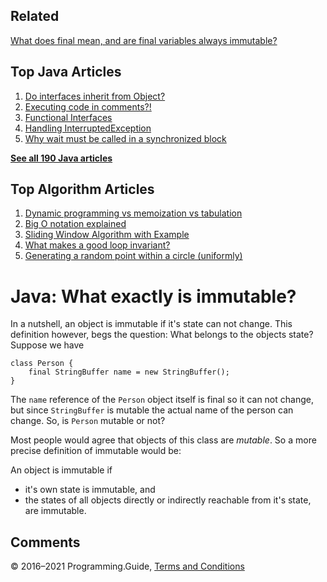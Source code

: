 



## Related

[What does final mean, and are final variables always immutable?](final-variable.html)



## Top Java Articles

1.  [Do interfaces inherit from Object?](do-interfaces-inherit-from-object.html)
2.  [Executing code in comments?!](executing-code-in-comments.html)
3.  [Functional Interfaces](functional-interfaces.html)
4.  [Handling InterruptedException](handling-interrupted-exceptions.html)
5.  [Why wait must be called in a synchronized block](why-wait-must-be-in-synchronized.html)

[**See all 190 Java articles**](index.html)

## Top Algorithm Articles

1.  [Dynamic programming vs memoization vs tabulation](../dynamic-programming-vs-memoization-vs-tabulation.html)
2.  [Big O notation explained](../big-o-notation-explained.html)
3.  [Sliding Window Algorithm with Example](../sliding-window-example.html)
4.  [What makes a good loop invariant?](../what-makes-a-good-loop-invariant.html)
5.  [Generating a random point within a circle (uniformly)](../random-point-within-circle.html)

# Java: What exactly is immutable?

In a nutshell, an object is immutable if it's state can not change. This definition however, begs the question: What belongs to the objects state? Suppose we have

    class Person {
        final StringBuffer name = new StringBuffer();
    }

The `name` reference of the `Person` object itself is final so it can not change, but since `StringBuffer` is mutable the actual name of the person can change. So, is `Person` mutable or not?

Most people would agree that objects of this class are _mutable_. So a more precise definition of immutable would be:

An object is immutable if

- it's own state is immutable, and
- the states of all objects directly or indirectly reachable from it's state, are immutable.

## Comments



© 2016–2021 Programming.Guide, [Terms and Conditions](../terms-and-conditions.html)
